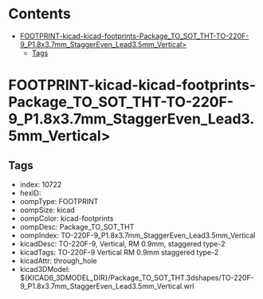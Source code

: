 



Contents
========

* [FOOTPRINT-kicad-kicad-footprints-Package_TO_SOT_THT-TO-220F-9_P1.8x3.7mm_StaggerEven_Lead3.5mm_Vertical>](#footprint-kicad-kicad-footprints-package_to_sot_tht-to-220f-9_p18x37mm_staggereven_lead35mm_vertical)
	* [Tags](#tags)

# FOOTPRINT-kicad-kicad-footprints-Package_TO_SOT_THT-TO-220F-9_P1.8x3.7mm_StaggerEven_Lead3.5mm_Vertical>

## Tags

- index: 10722
- hexID: 
- oompType: FOOTPRINT
- oompSize: kicad
- oompColor: kicad-footprints
- oompDesc: Package_TO_SOT_THT
- oompIndex: TO-220F-9_P1.8x3.7mm_StaggerEven_Lead3.5mm_Vertical
- kicadDesc: TO-220F-9, Vertical, RM 0.9mm, staggered type-2
- kicadTags: TO-220F-9 Vertical RM 0.9mm staggered type-2
- kicadAttr: through_hole
- kicad3DModel: ${KICAD6_3DMODEL_DIR}/Package_TO_SOT_THT.3dshapes/TO-220F-9_P1.8x3.7mm_StaggerEven_Lead3.5mm_Vertical.wrl
